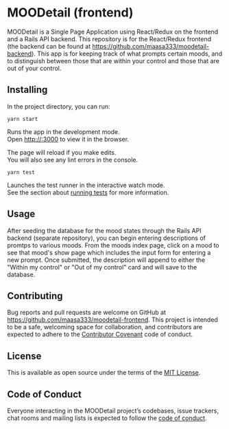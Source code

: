 # MOODetail (frontend)

MOODetail is a Single Page Application using React/Redux on the frontend and a Rails API backend.  This repository is for the React/Redux frontend (the backend can be found at https://github.com/maasa333/moodetail-backend).  This app is for keeping track of what prompts certain moods, and to distinguish between those that are within your control and those that are out of your control. 

## Installing

In the project directory, you can run:

`yarn start`

Runs the app in the development mode.<br />
Open [http://:3000](http://localhost:3000) to view it in the browser.

The page will reload if you make edits.<br />
You will also see any lint errors in the console.

`yarn test`

Launches the test runner in the interactive watch mode.<br />
See the section about [running tests](https://facebook.github.io/create-react-app/docs/running-tests) for more information.

## Usage

After seeding the database for the mood states through the Rails API backend (separate repository), you can begin entering descriptions of promtps to various moods.  From the moods index page, click on a mood to see that mood's show page which includes the input form for entering a new prompt.  Once submitted, the description will append to either the "Within my control" or "Out of my control" card and will save to the database. 

## Contributing

Bug reports and pull requests are welcome on GitHub at https://github.com/maasa333/moodetail-frontend. This project is intended to be a safe, welcoming space for collaboration, and contributors are expected to adhere to the [Contributor Covenant](http://contributor-covenant.org) code of conduct.

## License

This is available as open source under the terms of the [MIT License](https://opensource.org/licenses/MIT).

## Code of Conduct

Everyone interacting in the MOODetail project’s codebases, issue trackers, chat rooms and mailing lists is expected to follow the [code of conduct](https://github.com/maasa333/moodetail-frontend/blob/master/CODE_OF_CONDUCT.md).